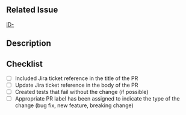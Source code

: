 ## Related Issue
<!--- JIRA ticket link in the following format. Please make sure you replace 0 with your number -->
[ID-](https://retalia.atlassian.net/browse/ID-)

## Description
<!--- Describe your changes in detail -->

## Checklist
<!--- Go over all the following points, and put an `x` in all the boxes that apply. -->
- [ ] Included Jira ticket reference in the title of the PR
- [ ] Update Jira ticket reference in the body of the PR
- [ ] Created tests that fail without the change (if possible)
- [ ] Appropriate PR label has been assigned to indicate the type of the change
      (bug fix, new feature, breaking change)

